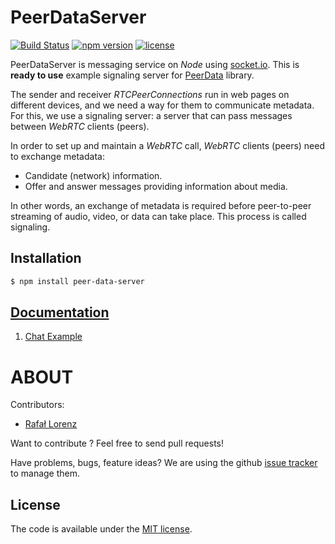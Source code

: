 # PeerDataServer
[![Build Status](https://travis-ci.org/vardius/peer-data-server.svg?branch=master)](https://travis-ci.org/vardius/peer-data-server)
[![npm version](https://img.shields.io/npm/v/peer-data-server.svg)](https://www.npmjs.com/package/peer-data-server)
[![license](https://img.shields.io/github/license/vardius/peer-data-server.svg)](LICENSE)

PeerDataServer is messaging service on *Node* using [socket.io](http://socket.io/). This is **ready to use** example signaling server for [PeerData](https://github.com/Vardius/peer-data) library.

The sender and receiver *RTCPeerConnections* run in web pages on different devices, and we need a way for them to communicate metadata.
For this, we use a signaling server: a server that can pass messages between *WebRTC* clients (peers).

In order to set up and maintain a *WebRTC* call, *WebRTC* clients (peers) need to exchange metadata:
- Candidate (network) information.
- Offer and answer messages providing information about media.

In other words, an exchange of metadata is required before peer-to-peer streaming of audio, video, or data can take place. This process is called signaling.

## Installation
```bash
$ npm install peer-data-server
```

## [Documentation](https://github.com/vardius/peer-data-server/wiki)

1. [Chat Example](https://github.com/vardius/webrtc-chat)

ABOUT
==================================================
Contributors:

* [Rafał Lorenz](http://rafallorenz.com)

Want to contribute ? Feel free to send pull requests!

Have problems, bugs, feature ideas?
We are using the github [issue tracker](https://github.com/vardius/peer-data-server/issues) to manage them.

## License

The code is available under the [MIT license](LICENSE).
